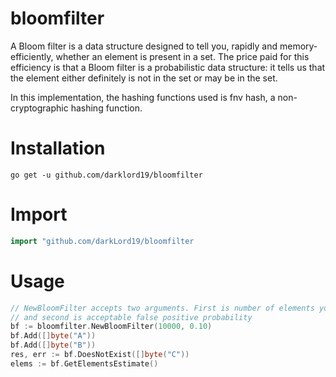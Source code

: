 # bloomfilter

A Bloom filter is a data structure designed to tell you, rapidly and memory-efficiently, whether an element is present in a set. The price paid for this efficiency is that a Bloom filter is a probabilistic data structure: it tells us that the element either definitely is not in the set or may be in the set.

In this implementation, the hashing functions used is fnv hash, a non-cryptographic hashing function.

# Installation
```
go get -u github.com/darklord19/bloomfilter
```

# Import
```go
import "github.com/darkLord19/bloomfilter
```

# Usage
```go
// NewBloomFilter accepts two arguments. First is number of elements you want to track
// and second is acceptable false positive probability
bf := bloomfilter.NewBloomFilter(10000, 0.10) 
bf.Add([]byte("A"))
bf.Add([]byte("B"))
res, err := bf.DoesNotExist([]byte("C"))
elems := bf.GetElementsEstimate()
```
